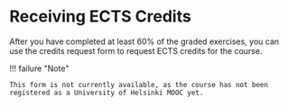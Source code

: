 # Receiving ECTS Credits

After you have completed at least 60% of the graded exercises,
you can use the credits request form to request ECTS credits for the course.

!!! failure "Note"
    
    This form is not currently available, as the course has not been registered as a University of Helsinki MOOC yet.
